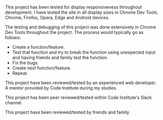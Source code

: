 This project has been tested for display responsiveness throughout development. I have tested the site in all display sizes in Chrome Dev Tools, Chrome, Firefox, Opera, Edge and Android devices.

The testing and debugging of this project was done extensively in Chrome Dev Tools throughout the project. The process would typically go as follows:

- Create a function/feature.
- Test that function and try to break the function using unexpected input and having friends and family test the function.
- Fix the bugs.
- Create next function/feature.
- Repeat.

This project have been reviewed/tested by an experienced web developer. A mentor provided by Code Institute during my studies.

This project has been peer reviewed/tested within Code Institute's Slack channel.

This project have been reviewed/tested by friends and family.